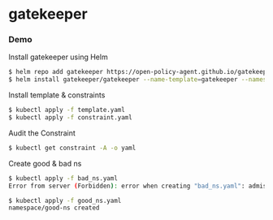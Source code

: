 # gatekeeper

### Demo

Install gatekeeper using Helm
```bash
$ helm repo add gatekeeper https://open-policy-agent.github.io/gatekeeper/charts
$ helm install gatekeeper/gatekeeper --name-template=gatekeeper --namespace gatekeeper-system --create-namespace
```

Install template & constraints
```bash
$ kubectl apply -f template.yaml
$ kubectl apply -f constraint.yaml
```

Audit the Constraint
```bash
$ kubectl get constraint -A -o yaml
```

Create good & bad ns
```bash
$ kubectl apply -f bad_ns.yaml 
Error from server (Forbidden): error when creating "bad_ns.yaml": admission webhook "validation.gatekeeper.sh" denied the request: [ns-must-have-gk] you must provide labels: {"gatekeeper"}

$ kubectl apply -f good_ns.yaml
namespace/good-ns created
```


